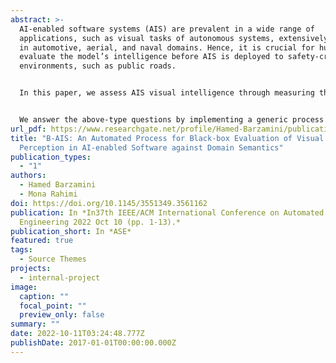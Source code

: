 ```yaml
---
abstract: >-
  AI-enabled software systems (AIS) are prevalent in a wide range of
  applications, such as visual tasks of autonomous systems, extensively deployed
  in automotive, aerial, and naval domains. Hence, it is crucial for humans to
  evaluate the model’s intelligence before AIS is deployed to safety-critical
  environments, such as public roads.


  In this paper, we assess AIS visual intelligence through measuring the completeness of its perception of primary concepts in a domain and the concept variants. For instance, is the visual perception of an autonomous detector mature enough to recognize the instances of pedestrian (an automotive domain’s concept) in Halloween customes? An AIS will be more reliable once the model’s ability to perceive a concept is displayed in a human-understandable language. For instance, is the pedestrian in wheelchair mistakenly recognized as a pedestrian on bike, since the domain concepts bike and wheelchair, both associate with a mutual feature wheel?


  We answer the above-type questions by implementing a generic process within a framework, called B-AIS, which systematically evaluates AIS perception against the semantic specifications of a domain, while treating the model as a black-box. Semantics is the meaning and understanding of words in a language, and therefore, is more comprehensible for humans’ brains than the AIS pixel-level visual information. B-AIS processes the heterogeneous artifacts to be comparable, and leverages the comparison’s results to reveal AIS weaknesses in a human-understandable language. The evaluations of B-AIS for the two vision tasks of pedestrian and aircraft detection showed a F2 measure of 95% and 85% as well as 45% and 72% respectively in the dataset and model for the detection of pedestrian and aircraft variants.
url_pdf: https://www.researchgate.net/profile/Hamed-Barzamini/publication/366907072_B-AIS_An_Automated_Process_for_Black-box_Evaluation_of_Visual_Perception_in_AI-enabled_Software_against_Domain_Semantics/links/63d5f07dc97bd76a8243c0a0/B-AIS-An-Automated-Process-for-Black-box-Evaluation-of-Visual-Perception-in-AI-enabled-Software-against-Domain-Semantics.pdf
title: "B-AIS: An Automated Process for Black-box Evaluation of Visual
  Perception in AI-enabled Software against Domain Semantics"
publication_types:
  - "1"
authors:
  - Hamed Barzamini
  - Mona Rahimi
doi: https://doi.org/10.1145/3551349.3561162
publication: In *In37th IEEE/ACM International Conference on Automated Software
  Engineering 2022 Oct 10 (pp. 1-13).*
publication_short: In *ASE*
featured: true
tags:
  - Source Themes
projects:
  - internal-project
image:
  caption: ""
  focal_point: ""
  preview_only: false
summary: ""
date: 2022-10-11T03:24:48.777Z
publishDate: 2017-01-01T00:00:00.000Z
---
```

